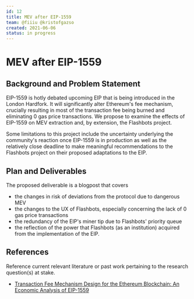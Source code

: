 ```yaml
---
id: 12
title: MEV after EIP-1559
team: @fiiiu @kristofgazso
created: 2021-06-06
status: in progress
---
```


# MEV after EIP-1559


## Background and Problem Statement
EIP-1559 is hotly debated upcoming EIP that is being introduced in the London Hardfork. It will significantly alter Ethereum's fee mechanism, crucially resulting in most of the transaction fee being burned and eliminating 0 gas price transactions. We propose to examine the effects of EIP-1559 on MEV extraction and, by extension, the Flashbots project.

Some limitations to this project include the uncertainty underlying the community's reaction once EIP-1559 is in production as well as the relatively close deadline to make meaningful recommendations to the Flashbots project on their proposed adaptations to the EIP.

## Plan and Deliverables
The proposed deliverable is a blogpost that covers
- the changes in risk of deviations from the protocol due to dangerous MEV
- the changes to the UX of Flashbots, especially concerning the lack of 0 gas price transactions
- the redundancy of the EIP's miner tip due to Flashbots' priority queue
- the reflection of the power that Flashbots (as an institution) acquired from the implementation of the EIP.

## References
Reference current relevant literature or past work pertaining to the research question(s) at stake.
* [Transaction Fee Mechanism Design for the Ethereum Blockchain: An Economic Analysis of EIP-1559](https://timroughgarden.org/papers/eip1559.pdf)
